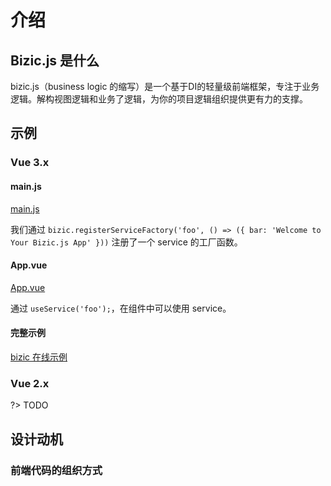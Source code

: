 # 介绍

## Bizic.js 是什么

bizic.js（business logic 的缩写）是一个基于DI的轻量级前端框架，专注于业务逻辑。解构视图逻辑和业务了逻辑，为你的项目逻辑组织提供更有力的支撑。

## 示例

<!-- tabs:start -->
### **Vue 3.x**

####  main.js
[main.js](https://raw.githubusercontent.com/bizic/examples/master/packages/vue3-simple/src/main.js ':include :type=code')

我们通过 `bizic.registerServiceFactory('foo', () => ({ bar: 'Welcome to Your Bizic.js App' }))` 注册了一个 service 的工厂函数。

#### App.vue
[App.vue](https://raw.githubusercontent.com/bizic/examples/master/packages/vue3-simple/src/App.vue ':include :type=code')

通过 `useService('foo');`，在组件中可以使用 service。

#### 完整示例
[ bizic 在线示例](https://codesandbox.io/s/github/bizic/examples/tree/master/packages/vue3-simple)

### **Vue 2.x**

 ?> TODO

<!-- tabs:end -->

## 设计动机

### 前端代码的组织方式
